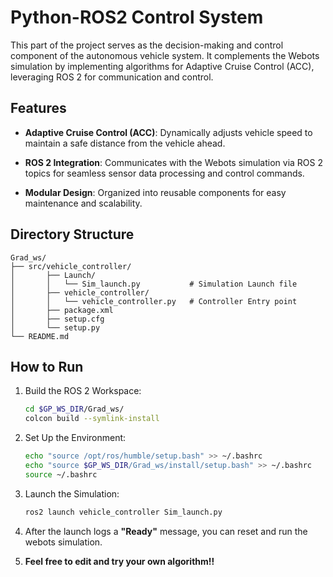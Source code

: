 # Python-ROS2 Control System 

This part of the project serves as the decision-making and control component of the autonomous vehicle system. It complements the Webots simulation by implementing algorithms for Adaptive Cruise Control (ACC), leveraging ROS 2 for communication and control.

## Features

- **Adaptive Cruise Control (ACC)**: Dynamically adjusts vehicle speed to maintain a safe distance from the vehicle ahead.

- **ROS 2 Integration**: Communicates with the Webots simulation via ROS 2 topics for seamless sensor data processing and control commands.

- **Modular Design**: Organized into reusable components for easy maintenance and scalability.

## Directory Structure

```plaintext
Grad_ws/
├── src/vehicle_controller/
│       ├── Launch/
│       │   └── Sim_launch.py           # Simulation Launch file
│       ├── vehicle_controller/
│       │   └── vehicle_controller.py   # Controller Entry point
│       ├── package.xml
│       ├── setup.cfg
│       └── setup.py
└── README.md
```

## How to Run

1. Build the ROS 2 Workspace:

    ```bash
    cd $GP_WS_DIR/Grad_ws/
    colcon build --symlink-install
    ```

2. Set Up the Environment:

    ```bash
    echo "source /opt/ros/humble/setup.bash" >> ~/.bashrc
    echo "source $GP_WS_DIR/Grad_ws/install/setup.bash" >> ~/.bashrc
    source ~/.bashrc
    ```

3. Launch the Simulation:

    ```bash
    ros2 launch vehicle_controller Sim_launch.py
    ```

4. After the launch logs a **"Ready"** message, you can reset and run the webots simulation.

5. **Feel free to edit and try your own algorithm!!**
